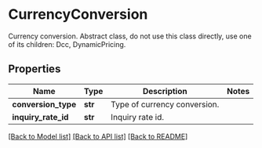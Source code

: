 # CurrencyConversion

Currency conversion. Abstract class, do not use this class directly, use one of its children: Dcc, DynamicPricing.
## Properties
Name | Type | Description | Notes
------------ | ------------- | ------------- | -------------
**conversion_type** | **str** | Type of currency conversion. | 
**inquiry_rate_id** | **str** | Inquiry rate id. | 

[[Back to Model list]](../README.md#documentation-for-models) [[Back to API list]](../README.md#documentation-for-api-endpoints) [[Back to README]](../README.md)


